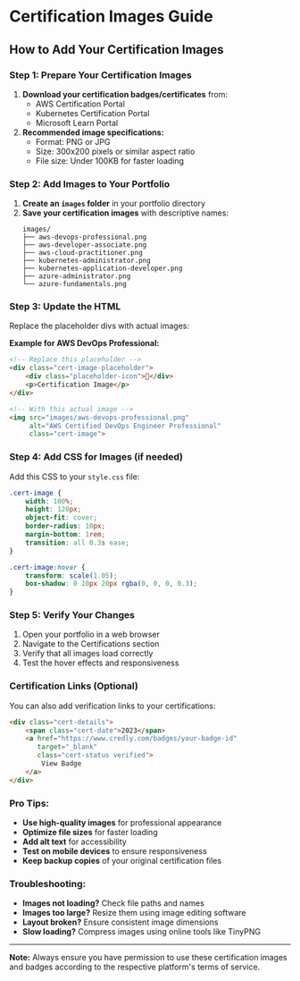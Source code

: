 # Certification Images Guide

## How to Add Your Certification Images

### Step 1: Prepare Your Certification Images
1. **Download your certification badges/certificates** from:
   - AWS Certification Portal
   - Kubernetes Certification Portal
   - Microsoft Learn Portal
2. **Recommended image specifications:**
   - Format: PNG or JPG
   - Size: 300x200 pixels or similar aspect ratio
   - File size: Under 100KB for faster loading

### Step 2: Add Images to Your Portfolio
1. **Create an `images` folder** in your portfolio directory
2. **Save your certification images** with descriptive names:
   ```
   images/
   ├── aws-devops-professional.png
   ├── aws-developer-associate.png
   ├── aws-cloud-practitioner.png
   ├── kubernetes-administrator.png
   ├── kubernetes-application-developer.png
   ├── azure-administrator.png
   └── azure-fundamentals.png
   ```

### Step 3: Update the HTML
Replace the placeholder divs with actual images:

**Example for AWS DevOps Professional:**
```html
<!-- Replace this placeholder -->
<div class="cert-image-placeholder">
    <div class="placeholder-icon">📜</div>
    <p>Certification Image</p>
</div>

<!-- With this actual image -->
<img src="images/aws-devops-professional.png" 
     alt="AWS Certified DevOps Engineer Professional" 
     class="cert-image">
```

### Step 4: Add CSS for Images (if needed)
Add this CSS to your `style.css` file:
```css
.cert-image {
    width: 100%;
    height: 120px;
    object-fit: cover;
    border-radius: 10px;
    margin-bottom: 1rem;
    transition: all 0.3s ease;
}

.cert-image:hover {
    transform: scale(1.05);
    box-shadow: 0 10px 20px rgba(0, 0, 0, 0.3);
}
```

### Step 5: Verify Your Changes
1. Open your portfolio in a web browser
2. Navigate to the Certifications section
3. Verify that all images load correctly
4. Test the hover effects and responsiveness

### Certification Links (Optional)
You can also add verification links to your certifications:

```html
<div class="cert-details">
    <span class="cert-date">2023</span>
    <a href="https://www.credly.com/badges/your-badge-id" 
       target="_blank" 
       class="cert-status verified">
        View Badge
    </a>
</div>
```

### Pro Tips:
- **Use high-quality images** for professional appearance
- **Optimize file sizes** for faster loading
- **Add alt text** for accessibility
- **Test on mobile devices** to ensure responsiveness
- **Keep backup copies** of your original certification files

### Troubleshooting:
- **Images not loading?** Check file paths and names
- **Images too large?** Resize them using image editing software
- **Layout broken?** Ensure consistent image dimensions
- **Slow loading?** Compress images using online tools like TinyPNG

---

**Note:** Always ensure you have permission to use these certification images and badges according to the respective platform's terms of service.
